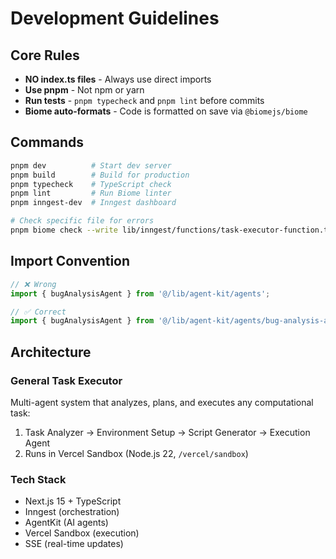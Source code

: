 # Development Guidelines

## Core Rules
- **NO index.ts files** - Always use direct imports
- **Use pnpm** - Not npm or yarn
- **Run tests** - `pnpm typecheck` and `pnpm lint` before commits
- **Biome auto-formats** - Code is formatted on save via `@biomejs/biome`

## Commands
```bash
pnpm dev          # Start dev server
pnpm build        # Build for production
pnpm typecheck    # TypeScript check
pnpm lint         # Run Biome linter
pnpm inngest-dev  # Inngest dashboard

# Check specific file for errors
pnpm biome check --write lib/inngest/functions/task-executor-function.ts
```

## Import Convention
```typescript
// ❌ Wrong
import { bugAnalysisAgent } from '@/lib/agent-kit/agents';

// ✅ Correct
import { bugAnalysisAgent } from '@/lib/agent-kit/agents/bug-analysis-agent';
```

## Architecture

### General Task Executor
Multi-agent system that analyzes, plans, and executes any computational task:
1. Task Analyzer → Environment Setup → Script Generator → Execution Agent
2. Runs in Vercel Sandbox (Node.js 22, `/vercel/sandbox`)

### Tech Stack
- Next.js 15 + TypeScript
- Inngest (orchestration)
- AgentKit (AI agents)
- Vercel Sandbox (execution)
- SSE (real-time updates)